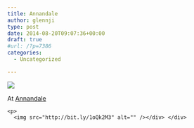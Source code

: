 ```yaml
---
title: Annandale
author: glennji
type: post
date: 2014-08-20T09:07:36+00:00
draft: true
#url: /?p=7386
categories:
  - Uncategorized

---
```

<div>
  <img src='https://irs3.4sqi.net/img/general/original/5188625_zjJJ47hA4-1aemeKLFM1KodN650yAWQWCq8ope4IuG0.jpg' style='max-width:600px;' /></p> 
  
  <div>
    At <a href="http://4sq.com/9jAjg3">Annandale</a></p> 
    
    <p>
      <img src="http://bit.ly/1oQk2M3" alt="" /></div> </div>
